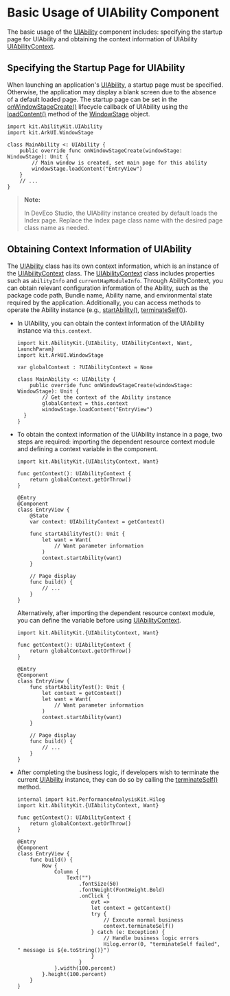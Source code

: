 # Basic Usage of UIAbility Component

The basic usage of the [UIAbility](../../../API_Reference/source_en/AbilityKit/cj-apis-app-ability-ui_ability.md#class-uiability) component includes: specifying the startup page for UIAbility and obtaining the context information of UIAbility [UIAbilityContext](../../../API_Reference/source_en/AbilityKit/cj-apis-app-ability-ui_ability.md#class-uiabilitycontext).

## Specifying the Startup Page for UIAbility

When launching an application's [UIAbility](../../../API_Reference/source_en/AbilityKit/cj-apis-app-ability-ui_ability.md#class-uiability), a startup page must be specified. Otherwise, the application may display a blank screen due to the absence of a default loaded page. The startup page can be set in the [onWindowStageCreate()](../../../API_Reference/source_en/AbilityKit/cj-apis-app-ability-ui_ability.md#func-onwindowstagecreatewindowstage) lifecycle callback of UIAbility using the [loadContent()](../../../API_Reference/source_en/arkui-cj/cj-apis-window.md#class-windowstage) method of the [WindowStage](../../../API_Reference/source_en/arkui-cj/cj-apis-window.md#class-windowstage) object.

<!-- compile -->

```cangjie
import kit.AbilityKit.UIAbility
import kit.ArkUI.WindowStage

class MainAbility <: UIAbility {
    public override func onWindowStageCreate(windowStage: WindowStage): Unit {
        // Main window is created, set main page for this ability
        windowStage.loadContent("EntryView")
    }
    // ...
}
```

> **Note:**
>
> In DevEco Studio, the UIAbility instance created by default loads the Index page. Replace the Index page class name with the desired page class name as needed.

## Obtaining Context Information of UIAbility

The [UIAbility](../../../API_Reference/source_en/AbilityKit/cj-apis-app-ability-ui_ability.md#class-uiability) class has its own context information, which is an instance of the [UIAbilityContext](../../../API_Reference/source_en/AbilityKit/cj-apis-app-ability-ui_ability.md#class-uiabilitycontext) class. The [UIAbilityContext](../../../API_Reference/source_en/AbilityKit/cj-apis-app-ability-ui_ability.md#class-uiabilitycontext) class includes properties such as `abilityInfo` and `currentHapModuleInfo`. Through AbilityContext, you can obtain relevant configuration information of the Ability, such as the package code path, Bundle name, Ability name, and environmental state required by the application. Additionally, you can access methods to operate the Ability instance (e.g., [startAbility()](../../../API_Reference/source_en/AbilityKit/cj-apis-app-ability-ui_ability.md#func-startabilitywant), [terminateSelf()](../../../API_Reference/source_en/AbilityKit/cj-apis-app-ability-ui_ability.md#func-terminateself)).

- In UIAbility, you can obtain the context information of the UIAbility instance via `this.context`.

  <!-- compile -->

  ```cangjie
  import kit.AbilityKit.{UIAbility, UIAbilityContext, Want, LaunchParam}
  import kit.ArkUI.WindowStage

  var globalContext : ?UIAbilityContext = None

  class MainAbility <: UIAbility {
      public override func onWindowStageCreate(windowStage: WindowStage): Unit {
          // Get the context of the Ability instance
          globalContext = this.context
          windowStage.loadContent("EntryView")
    }
  }
  ```

- To obtain the context information of the UIAbility instance in a page, two steps are required: importing the dependent resource context module and defining a context variable in the component.

  <!-- compile -->

  ```cangjie
  import kit.AbilityKit.{UIAbilityContext, Want}

  func getContext(): UIAbilityContext {
      return globalContext.getOrThrow()
  }

  @Entry
  @Component
  class EntryView {
      @State
      var context: UIAbilityContext = getContext()

      func startAbilityTest(): Unit {
          let want = Want(
              // Want parameter information
          )
          context.startAbility(want)
      }

      // Page display
      func build() {
          // ...
      }
  }
  ```

  Alternatively, after importing the dependent resource context module, you can define the variable before using [UIAbilityContext](../../../API_Reference/source_en/AbilityKit/cj-apis-app-ability-ui_ability.md#class-uiabilitycontext).
  
  <!-- compile -->

  ```cangjie
  import kit.AbilityKit.{UIAbilityContext, Want}

  func getContext(): UIAbilityContext {
      return globalContext.getOrThrow()
  }

  @Entry
  @Component
  class EntryView {
      func startAbilityTest(): Unit {
          let context = getContext()
          let want = Want(
              // Want parameter information
          )
          context.startAbility(want)
      }

      // Page display
      func build() {
          // ...
      }
  }
  ```

- After completing the business logic, if developers wish to terminate the current [UIAbility](../../../API_Reference/source_en/AbilityKit/cj-apis-app-ability-ui_ability.md#class-uiability) instance, they can do so by calling the [terminateSelf()](../../../API_Reference/source_en/AbilityKit/cj-apis-app-ability-ui_ability.md#func-terminateself) method.

  <!-- compile -->

  ```cangjie
  internal import kit.PerformanceAnalysisKit.Hilog
  import kit.AbilityKit.{UIAbilityContext, Want}

  func getContext(): UIAbilityContext {
      return globalContext.getOrThrow()
  }

  @Entry
  @Component
  class EntryView {
      func build() {
          Row {
              Column {
                  Text("")
                      .fontSize(50)
                      .fontWeight(FontWeight.Bold)
                      .onClick {
                          evt =>
                          let context = getContext()
                          try {
                              // Execute normal business
                              context.terminateSelf()
                          } catch (e: Exception) {
                              // Handle business logic errors
                              Hilog.error(0, "terminateSelf failed", " message is ${e.toString()}")
                          }
                      }
              }.width(100.percent)
          }.height(100.percent)
      }
  }
  ```